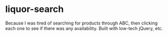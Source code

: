 # liquor-search

Because I was tired of searching for products through ABC, then clicking each one to see if there was any availability. Built with low-tech jQuery, etc.

